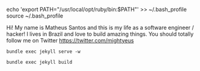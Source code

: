 echo 'export PATH="/usr/local/opt/ruby/bin:\$PATH"' >> ~/.bash_profile
source ~/.bash_profile

Hi! My name is Matheus Santos and this is my life as a software engineer / hacker!
I lives in Brazil and love to build amazing things. You should totally follow me on Twitter https://twitter.com/mightyeus

```
bundle exec jekyll serve -w

bundle exec jekyll build
```
